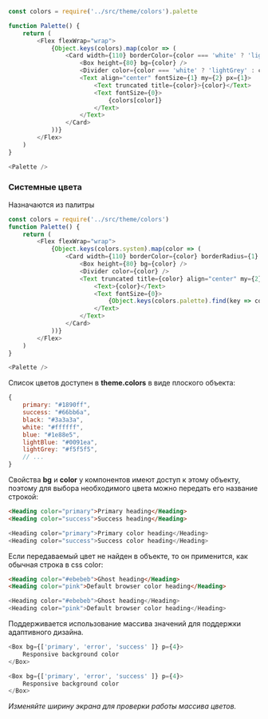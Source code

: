 ```js noeditor
const colors = require('../src/theme/colors').palette

function Palette() {
    return (
        <Flex flexWrap="wrap">
            {Object.keys(colors).map(color => (
                <Card width={110} borderColor={color === 'white' ? 'lightGrey' : color} borderRadius={1} mr={3} mb={3}>
                    <Box height={80} bg={color} />
                    <Divider color={color === 'white' ? 'lightGrey' : color} />
                    <Text align="center" fontSize={1} my={2} px={1}>
                        <Text truncated title={color}>{color}</Text>
                        <Text fontSize={0}>  
                            {colors[color]}
                        </Text>
                    </Text>
                </Card>
            ))}
        </Flex>
    )
}

<Palette />
```

### Системные цвета
Назначаются из палитры
```js noeditor
const colors = require('../src/theme/colors')
function Palette() {
    return (
        <Flex flexWrap="wrap">
            {Object.keys(colors.system).map(color => (
                <Card width={110} borderColor={color} borderRadius={1} mr={3} mb={3}>
                    <Box height={80} bg={color} />
                    <Divider color={color} />
                    <Text truncated title={color} align="center" my={2} px={1}>
                        <Text>{color}</Text>
                        <Text fontSize={0}>  
                            {Object.keys(colors.palette).find(key => colors.palette[key] === colors.system[color])}
                        </Text>
                    </Text>
                </Card>
            ))}
        </Flex>
    )
}

<Palette />
```


Список цветов доступен в **theme.colors** в виде плоского объекта:
```js static
{
    primary: "#1890ff",
    success: "#66bb6a",
    black: "#3a3a3a",
    white: "#ffffff",
    blue: "#1e88e5",
    lightBlue: "#0091ea",
    lightGrey: "#f5f5f5",
    // ...
}
```

Свойства **bg** и **color** у компонентов имеют доступ к этому объекту, поэтому для выбора необходимого цвета можно передать его название строкой:
```html static
<Heading color="primary">Primary heading</Heading>
<Heading color="success">Success heading</Heading>

```
```js noeditor
<Heading color="primary">Primary color heading</Heading>
<Heading color="success">Success color heading</Heading>
```

Если передаваемый цвет не найден в объекте, то он применится, как обычная строка в css color:
```html static
<Heading color="#ebebeb">Ghost heading</Heading>
<Heading color="pink">Default browser color heading</Heading>
```
```js noeditor
<Heading color="#ebebeb">Ghost heading</Heading>
<Heading color="pink">Default browser color heading</Heading>
```

Поддерживается использование массива значений для поддержки адаптивного дизайна.
```js static
<Box bg={['primary', 'error', 'success' ]} p={4}>
    Responsive background color
</Box>
```
```js noeditor
<Box bg={['primary', 'error', 'success' ]} p={4}>
    Responsive background color
</Box>
```
*Изменяйте ширину экрана для проверки работы массива цветов.*
